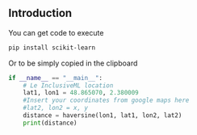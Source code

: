 ## Introduction

You can get code to execute

```bash
pip install scikit-learn
```

Or to be simply copied in the clipboard

````python
if __name__ == "__main__":
    # Le InclusiveML location
    lat1, lon1 = 48.865070, 2.380009
    #Insert your coordinates from google maps here
    #lat2, lon2 = x, y
    distance = haversine(lon1, lat1, lon2, lat2)
    print(distance)
````
